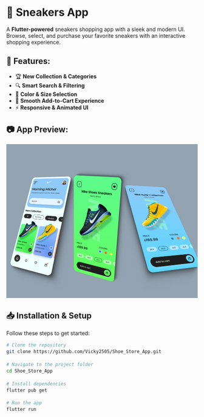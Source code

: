 # 👟 Sneakers App

A **Flutter-powered** sneakers shopping app with a sleek and modern UI. Browse, select, and purchase your favorite sneakers with an interactive shopping experience.

## 🚀 Features:
- 🏆 **New Collection & Categories**
- 🔍 **Smart Search & Filtering**
- 🎨 **Color & Size Selection**
- 🛒 **Smooth Add-to-Cart Experience**
- ⚡ **Responsive & Animated UI**

## 📷 App Preview:
![Sneakers App UI](https://github.com/Vicky2505/Shoe_Store_App/blob/main/images/app_preview.png)

## 📥 Installation & Setup
Follow these steps to get started:

```sh
# Clone the repository
git clone https://github.com/Vicky2505/Shoe_Store_App.git

# Navigate to the project folder
cd Shoe_Store_App

# Install dependencies
flutter pub get

# Run the app
flutter run
